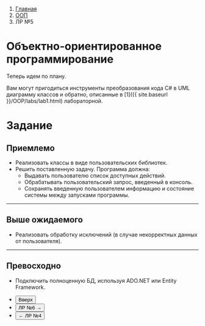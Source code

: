<ol class="breadcrumb">
  <li class="breadcrumb-item"><a href="{{ site.baseurl }}">Главная</a></li>
  <li class="breadcrumb-item"><a href="{{ site.baseurl }}/OOP/index.html">ООП</a></li>
  <li class="breadcrumb-item active">ЛР №5</li>
</ol>

# Объектно-ориентированное программирование

Теперь идем по плану.

Вам могут пригодиться инструменты преобразования кода C# в UML диаграмму классов и обратно, описанные в [1]({{ site.baseurl }}/OOP/labs/lab1.html) лабораторной.

# Задание

## Приемлемо

* Реализовать классы в виде пользовательских библиотек.
* Решить поставленную задачу. Программа должна:
  * Выдавать пользователю список доступных действий.
  * Обрабатывать пользовательский запрос, введенный в консоль.
  * Сохранять введенную пользователем информацию и состояние системы между запусками программы.

___

## Выше ожидаемого

* Реализовать обработку исключений (в случае некорректных данных от пользователя).

___

## Превосходно

* Подключить полноценную БД, используя ADO.NET или Entity Framework.


<div class="row">
  <div class="col-lg-12">
   <ul class="list-unstyled">
     <li class="float-end">
       <button type="button" class="btn btn-outline-primary" onclick="window.location.href='#объектно-ориентированное-программирование';">Вверх</button>
     </li>
     <li  class="float-end">
       <button type="button" class="btn btn-primary" onclick="window.location.href='{{ site.baseurl }}/OOP/labs/lab6.html';">ЛР №6 →</button>
     </li>
     <li>
       <button type="button" class="btn btn-primary" onclick="window.location.href='{{ site.baseurl }}/OOP/labs/lab4.html';">← ЛР №4</button>
     </li>
   </ul>
  </div>
</div>